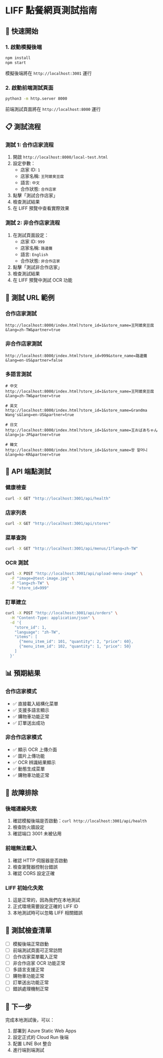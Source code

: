 # LIFF 點餐網頁測試指南

## 🚀 快速開始

### 1. 啟動模擬後端
```bash
npm install
npm start
```
模擬後端將在 `http://localhost:3001` 運行

### 2. 啟動前端測試頁面
```bash
python3 -m http.server 8000
```
前端測試頁面將在 `http://localhost:8000` 運行

## 📋 測試流程

### 測試 1: 合作店家流程
1. 開啟 `http://localhost:8000/local-test.html`
2. 設定參數：
   - 店家 ID: `1`
   - 店家名稱: `王阿嬤臭豆腐`
   - 語言: `中文`
   - 合作狀態: `合作店家`
3. 點擊「測試合作店家」
4. 檢查測試結果
5. 在 LIFF 預覽中查看實際效果

### 測試 2: 非合作店家流程
1. 在測試頁面設定：
   - 店家 ID: `999`
   - 店家名稱: `路邊攤`
   - 語言: `English`
   - 合作狀態: `非合作店家`
2. 點擊「測試非合作店家」
3. 檢查測試結果
4. 在 LIFF 預覽中測試 OCR 功能

## 🔗 測試 URL 範例

### 合作店家測試
```
http://localhost:8000/index.html?store_id=1&store_name=王阿嬤臭豆腐&lang=zh-TW&partner=true
```

### 非合作店家測試
```
http://localhost:8000/index.html?store_id=999&store_name=路邊攤&lang=en-US&partner=false
```

### 多語言測試
```
# 中文
http://localhost:8000/index.html?store_id=1&store_name=王阿嬤臭豆腐&lang=zh-TW&partner=true

# 英文
http://localhost:8000/index.html?store_id=1&store_name=Grandma Wang's&lang=en-US&partner=true

# 日文
http://localhost:8000/index.html?store_id=1&store_name=王おばあちゃん&lang=ja-JP&partner=true

# 韓文
http://localhost:8000/index.html?store_id=1&store_name=왕 할머니&lang=ko-KR&partner=true
```

## 🧪 API 端點測試

### 健康檢查
```bash
curl -X GET "http://localhost:3001/api/health"
```

### 店家列表
```bash
curl -X GET "http://localhost:3001/api/stores"
```

### 菜單查詢
```bash
curl -X GET "http://localhost:3001/api/menus/1?lang=zh-TW"
```

### OCR 測試
```bash
curl -X POST "http://localhost:3001/api/upload-menu-image" \
  -F "image=@test-image.jpg" \
  -F "lang=zh-TW" \
  -F "store_id=999"
```

### 訂單建立
```bash
curl -X POST "http://localhost:3001/api/orders" \
  -H "Content-Type: application/json" \
  -d '{
    "store_id": 1,
    "language": "zh-TW",
    "items": [
      {"menu_item_id": 101, "quantity": 2, "price": 60},
      {"menu_item_id": 102, "quantity": 1, "price": 50}
    ]
  }'
```

## 📊 預期結果

### 合作店家模式
- ✅ 直接載入結構化菜單
- ✅ 支援多語言顯示
- ✅ 購物車功能正常
- ✅ 訂單送出成功

### 非合作店家模式
- ✅ 顯示 OCR 上傳介面
- ✅ 圖片上傳功能
- ✅ OCR 辨識結果顯示
- ✅ 動態生成菜單
- ✅ 購物車功能正常

## 🔧 故障排除

### 後端連線失敗
1. 確認模擬後端是否啟動：`curl http://localhost:3001/api/health`
2. 檢查防火牆設定
3. 確認端口 3001 未被佔用

### 前端無法載入
1. 確認 HTTP 伺服器是否啟動
2. 檢查瀏覽器控制台錯誤
3. 確認 CORS 設定正確

### LIFF 初始化失敗
1. 這是正常的，因為我們在本地測試
2. 正式環境需要設定正確的 LIFF ID
3. 本地測試時可以忽略 LIFF 相關錯誤

## 📝 測試檢查清單

- [ ] 模擬後端正常啟動
- [ ] 前端測試頁面可正常訪問
- [ ] 合作店家菜單載入正常
- [ ] 非合作店家 OCR 功能正常
- [ ] 多語言支援正常
- [ ] 購物車功能正常
- [ ] 訂單送出功能正常
- [ ] 錯誤處理機制正常

## 🎯 下一步

完成本地測試後，可以：
1. 部署到 Azure Static Web Apps
2. 設定正式的 Cloud Run 後端
3. 配置 LINE Bot 整合
4. 進行端到端測試 